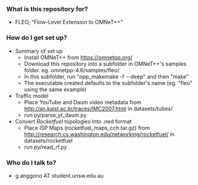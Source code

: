 ### What is this repository for? ###

* FLEO, "Flow-Level Extension to OMNeT++"

### How do I get set up? ###

* Summary of set up
    * Install OMNeT++ from https://omnetpp.org/
    * Download this repository into a subfolder in OMNeT++'s samples folder. eg. omnetpp-4.6/samples/fleo/
    * In this subfolder, run "opp_makemake -f --deep" and then "make"
    * The executable created defaults to the subfolder's name (eg. "fleo" using the same example)
* Traffic model
    * Place YouTube and Daum video metadata from http://an.kaist.ac.kr/traces/IMC2007.html in datasets/tubes/
    * run py/parse_yt_daum.py
* Convert *Rocketfuel* topologies into .ned format
    * Place ISP Maps (rocketfuel_maps_cch.tar.gz) from http://research.cs.washington.edu/networking/rocketfuel/ in datasets/rocketfuel
    * run py/read_rf.py

### Who do I talk to? ###

* g.anggono AT student.unsw.edu.au